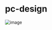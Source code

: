 # pc-design
![image](https://github.com/user-attachments/assets/ae61a0d4-5018-4cd7-8048-bef6bc77d971)
